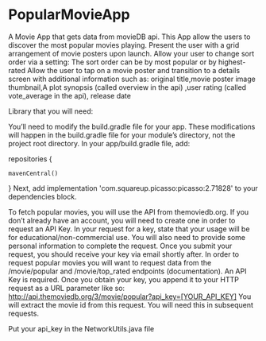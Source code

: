 # PopularMovieApp
A Movie App that gets data from movieDB api.
This App allow the users to discover the most popular movies playing.
Present the user with a grid arrangement of movie posters upon launch.
Allow your user to change sort order via a setting:
The sort order can be by most popular or by highest-rated
Allow the user to tap on a movie poster and transition to a details screen with additional information such as: original title,movie poster image thumbnail,A plot synopsis (called overview in the api) ,user rating (called vote_average in the api), release date

Library that you will need:

You’ll need to modify the build.gradle file for your app. These modifications will happen in the build.gradle file for your module’s directory, not the project root directory.
In your app/build.gradle file, add:


repositories {

    mavenCentral()

}
Next, add implementation 'com.squareup.picasso:picasso:2.71828' to your dependencies block.



To fetch popular movies, you will use the API from themoviedb.org.
If you don’t already have an account, you will need to create one in order to request an API Key.
In your request for a key, state that your usage will be for educational/non-commercial use. You will also need to provide some personal information to complete the request. Once you submit your request, you should receive your key via email shortly after.
In order to request popular movies you will want to request data from the /movie/popular and /movie/top_rated endpoints (documentation). An API Key is required.
Once you obtain your key, you append it to your HTTP request as a URL parameter like so:
http://api.themoviedb.org/3/movie/popular?api_key=[YOUR_API_KEY]
You will extract the movie id from this request. You will need this in subsequent requests.

Put your api_key in the NetworkUtils.java file 






